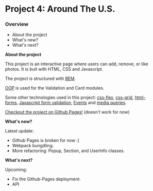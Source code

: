 # Project 4: Around The U.S.

### Overview

* About the project
* What's new?
* What's next?

**About the project**

This project is an interactive page where users can add, remove, or like photos. It is buit with HTML, CSS and Javascript.

The project is structured with [BEM](https://en.bem.info/).

[OOP](https://en.wikipedia.org/wiki/Object-oriented_programming) is used for the Validation and Card modules.

Some other technologies used in this project: [css-flex](https://developer.mozilla.org/en-US/docs/Web/CSS/CSS_Flexible_Box_Layout/Basic_Concepts_of_Flexbox), [css-grid](https://developer.mozilla.org/en-US/docs/Web/CSS/CSS_Grid_Layout/Basic_Concepts_of_Grid_Layout), [html-forms](https://developer.mozilla.org/en-US/docs/Learn/Forms), [Javascript form validation](https://developer.mozilla.org/en-US/docs/Learn/Forms/Form_validation), [Events](https://developer.mozilla.org/en-US/docs/Web/Events) and [media queries](https://developer.mozilla.org/en-US/docs/Web/CSS/@media).

[Checkout the project on Github Pages!](https://bar-amit.github.io/web_project_4/) (doesn't work for now)

**What's new?**

Latest update:

* Github Pages is broken for now :(
* Webpack bungdling.
* More refactoring: Popup, Section, and UserInfo classes.

**What's next?**

Upcoming:

* Fix the Github-Pages deployment.
* API

